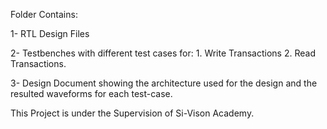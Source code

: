 Folder Contains: 

1- RTL Design Files

2- Testbenches with different test cases for: 1. Write Transactions    2. Read Transactions.

3- Design Document showing the architecture used for the design and the resulted waveforms for each test-case.


This Project is under the Supervision of Si-Vison Academy.
